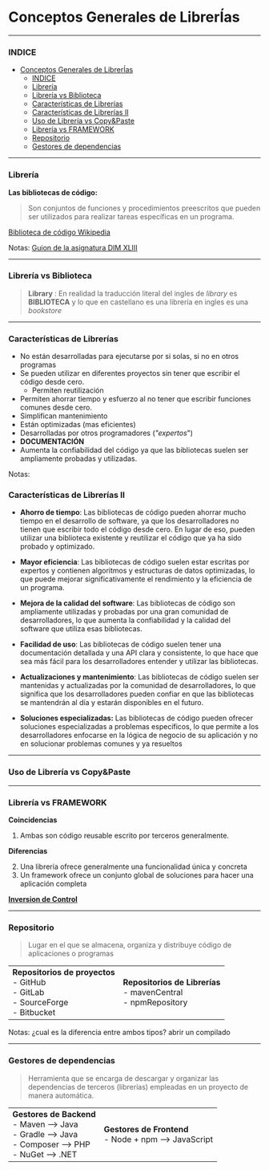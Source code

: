 # Conceptos Generales de LibrerÍas

---

### INDICE

- [Conceptos Generales de LibrerÍas](#conceptos-generales-de-librerías)
    - [INDICE](#indice)
    - [Librería](#librería)
    - [Librería vs Biblioteca](#librería-vs-biblioteca)
    - [Características de Librerías](#características-de-librerías)
    - [Características de Librerías II](#características-de-librerías-ii)
    - [Uso de Librería vs Copy\&Paste](#uso-de-librería-vs-copypaste)
    - [Librería vs FRAMEWORK](#librería-vs-framework)
    - [Repositorio](#repositorio)
    - [Gestores de dependencias](#gestores-de-dependencias)

---

### Librería

**Las bibliotecas de código:**

> Son conjuntos de funciones y procedimientos preescritos que pueden ser utilizados para realizar tareas específicas en un programa.

[Biblioteca de código Wikipedia](<https://es.wikipedia.org/wiki/Biblioteca_(inform%C3%A1tica)>)

Notas:
[Guion de la asignatura DIM XLIII](https://web.institutomilitar.com/librerias.html)

---

### Librería vs Biblioteca

> **Library** : En realidad la traducción literal del ingles de _library_ es **BIBLIOTECA** y lo que en castellano es una librería en ingles es una _bookstore_

---

### Características de Librerías

- No están desarrolladas para ejecutarse por si solas, si no en otros programas
- Se pueden utilizar en diferentes proyectos sin tener que escribir el código desde cero.
  - Permiten reutilización
- Permiten ahorrar tiempo y esfuerzo al no tener que escribir funciones comunes desde cero.
- Simplifican mantenimiento
- Están optimizadas (mas eficientes)
- Desarrolladas por otros programadores (_"expertos_")
- **DOCUMENTACIÓN**
- Aumenta la confiabilidad del código ya que las bibliotecas suelen ser ampliamente probadas y utilizadas.

Notas:

### Características de Librerías II

- **Ahorro de tiempo**: Las bibliotecas de código pueden ahorrar mucho tiempo en el desarrollo de software, ya que los desarrolladores no tienen que escribir todo el código desde cero. En lugar de eso, pueden utilizar una biblioteca existente y reutilizar el código que ya ha sido probado y optimizado.

- **Mayor eficiencia**: Las bibliotecas de código suelen estar escritas por expertos y contienen algoritmos y estructuras de datos optimizadas, lo que puede mejorar significativamente el rendimiento y la eficiencia de un programa.

- **Mejora de la calidad del software**: Las bibliotecas de código son ampliamente utilizadas y probadas por una gran comunidad de desarrolladores, lo que aumenta la confiabilidad y la calidad del software que utiliza esas bibliotecas.

- **Facilidad de uso**: Las bibliotecas de código suelen tener una documentación detallada y una API clara y consistente, lo que hace que sea más fácil para los desarrolladores entender y utilizar las bibliotecas.

- **Actualizaciones y mantenimiento**: Las bibliotecas de código suelen ser mantenidas y actualizadas por la comunidad de desarrolladores, lo que significa que los desarrolladores pueden confiar en que las bibliotecas se mantendrán al día y estarán disponibles en el futuro.

- **Soluciones especializadas:** Las bibliotecas de código pueden ofrecer soluciones especializadas a problemas específicos, lo que permite a los desarrolladores enfocarse en la lógica de negocio de su aplicación y no en solucionar problemas comunes y ya resueltos

---

### Uso de Librería vs Copy&Paste

---

### Librería vs FRAMEWORK

**Coincidencias**

1. Ambas son código reusable escrito por terceros generalmente.

**Diferencias**

2. Una librería ofrece generalmente una funcionalidad única y concreta
3. Un framework ofrece un conjunto global de soluciones para hacer una aplicación completa

[**Inversion de Control**](https://en.wikipedia.org/wiki/Inversion_of_control)

---

### Repositorio

> Lugar en el que se almacena, organiza y distribuye código de aplicaciones o programas

|                                                                                           |                                                                       |
| ----------------------------------------------------------------------------------------- | --------------------------------------------------------------------- |
| **Repositorios de proyectos**<br/>- GitHub<br/>- GitLab<br/>- SourceForge<br/>- Bitbucket | **Repositorios de Librerías** <br/>- mavenCentral<br/>- npmRepository |

Notas:
¿cual es la diferencia entre ambos tipos?
abrir  un compilado

---

### Gestores de dependencias

> Herramienta que se encarga de descargar y organizar las dependencias de terceros (librerías) empleadas en un proyecto de manera automática.

|                                                                                                                |                                                          |
| -------------------------------------------------------------------------------------------------------------- | -------------------------------------------------------- |
| **Gestores de Backend**<br/>- Maven --> Java<br/>- Gradle --> Java<br/>- Composer --> PHP<br/>- NuGet --> .NET | **Gestores de Frontend**<br/>- Node + npm --> JavaScript |
